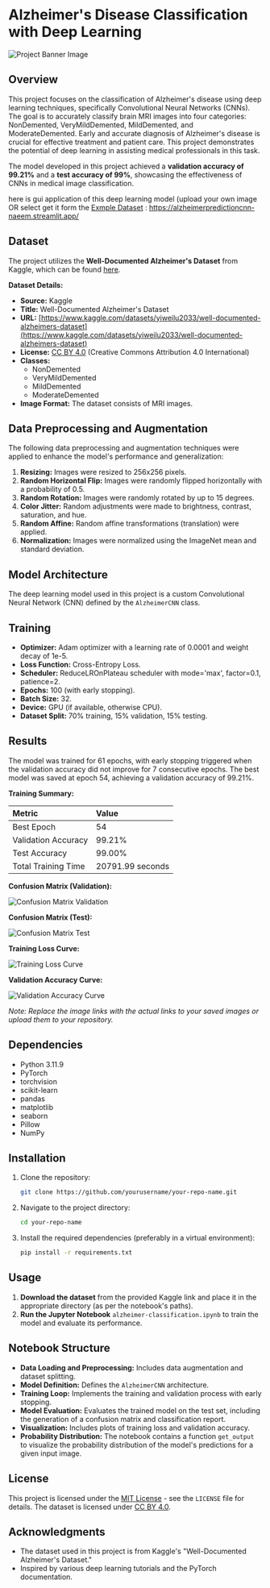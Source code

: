 # Alzheimer's Disease Classification with Deep Learning

![Project Banner Image](https://github.com/Naeem1144/Alzheimer_Prediction_CNN/blob/main/Images/Banner.png)

## Overview

This project focuses on the classification of Alzheimer's disease using deep learning techniques, specifically Convolutional Neural Networks (CNNs). The goal is to accurately classify brain MRI images into four categories: NonDemented, VeryMildDemented, MildDemented, and ModerateDemented. Early and accurate diagnosis of Alzheimer's disease is crucial for effective treatment and patient care. This project demonstrates the potential of deep learning in assisting medical professionals in this task.

The model developed in this project achieved a **validation accuracy of 99.21%** and a **test accuracy of 99%**, showcasing the effectiveness of CNNs in medical image classification.

here is gui application of this deep learning model (upload your own image OR select get it form the [Exmple Dataset](https://github.com/Naeem1144/Alzheimer_Prediction_CNN/tree/main/Examples%20Images) : <https://alzheimerpredictioncnn-naeem.streamlit.app/> 

## Dataset

The project utilizes the **Well-Documented Alzheimer's Dataset** from Kaggle, which can be found [here](https://www.kaggle.com/datasets/yiweilu2033/well-documented-alzheimers-dataset).

**Dataset Details:**

*   **Source:** Kaggle
*   **Title:** Well-Documented Alzheimer's Dataset
*   **URL:** [https://www.kaggle.com/datasets/yiweilu2033/well-documented-alzheimers-dataset](https://www.kaggle.com/datasets/yiweilu2033/well-documented-alzheimers-dataset)
*   **License:** [CC BY 4.0](https://creativecommons.org/licenses/by/4.0/) (Creative Commons Attribution 4.0 International)
*   **Classes:**
    *   NonDemented
    *   VeryMildDemented
    *   MildDemented
    *   ModerateDemented
*   **Image Format:** The dataset consists of MRI images.

## Data Preprocessing and Augmentation

The following data preprocessing and augmentation techniques were applied to enhance the model's performance and generalization:

1. **Resizing:** Images were resized to 256x256 pixels.
2. **Random Horizontal Flip:** Images were randomly flipped horizontally with a probability of 0.5.
3. **Random Rotation:** Images were randomly rotated by up to 15 degrees.
4. **Color Jitter:** Random adjustments were made to brightness, contrast, saturation, and hue.
5. **Random Affine:** Random affine transformations (translation) were applied.
6. **Normalization:** Images were normalized using the ImageNet mean and standard deviation.

## Model Architecture

The deep learning model used in this project is a custom Convolutional Neural Network (CNN) defined by the `AlzheimerCNN` class.

## Training

*   **Optimizer:** Adam optimizer with a learning rate of 0.0001 and weight decay of 1e-5.
*   **Loss Function:** Cross-Entropy Loss.
*   **Scheduler:** ReduceLROnPlateau scheduler with mode='max', factor=0.1, patience=2.
*   **Epochs:** 100 (with early stopping).
*   **Batch Size:** 32.
*   **Device:** GPU (if available, otherwise CPU).
*   **Dataset Split:** 70% training, 15% validation, 15% testing.

## Results

The model was trained for 61 epochs, with early stopping triggered when the validation accuracy did not improve for 7 consecutive epochs. The best model was saved at epoch 54, achieving a validation accuracy of 99.21%.

**Training Summary:**

| Metric             | Value    |
| :----------------- | :------- |
| Best Epoch        | 54       |
| Validation Accuracy | 99.21% |
| Test Accuracy      | 99.00%    |
| Total Training Time | 20791.99 seconds |


**Confusion Matrix (Validation):**

![Confusion Matrix Validation](https://github.com/Naeem1144/Alzheimer_Prediction_CNN/blob/main/Images/Confusion-Matrix-validation.png)

**Confusion Matrix (Test):**

![Confusion Matrix Test](https://github.com/Naeem1144/Alzheimer_Prediction_CNN/blob/main/Images/Confusion-Matrix-test.png)

**Training Loss Curve:**

![Training Loss Curve](https://github.com/Naeem1144/Alzheimer_Prediction_CNN/blob/main/Images/Training-Curve.png)

**Validation Accuracy Curve:**

![Validation Accuracy Curve](https://github.com/Naeem1144/Alzheimer_Prediction_CNN/blob/main/Images/Validation-Accuracy.png)

*Note: Replace the image links with the actual links to your saved images or upload them to your repository.*

## Dependencies

*   Python 3.11.9
*   PyTorch
*   torchvision
*   scikit-learn
*   pandas
*   matplotlib
*   seaborn
*   Pillow
*   NumPy

## Installation

1. Clone the repository:

    ```bash
    git clone https://github.com/yourusername/your-repo-name.git
    ```

2. Navigate to the project directory:

    ```bash
    cd your-repo-name
    ```

3. Install the required dependencies (preferably in a virtual environment):

    ```bash
    pip install -r requirements.txt
    ```

## Usage

1. **Download the dataset** from the provided Kaggle link and place it in the appropriate directory (as per the notebook's paths).
2. **Run the Jupyter Notebook** `alzheimer-classification.ipynb` to train the model and evaluate its performance.

## Notebook Structure

*   **Data Loading and Preprocessing:** Includes data augmentation and dataset splitting.
*   **Model Definition:** Defines the `AlzheimerCNN` architecture.
*   **Training Loop:** Implements the training and validation process with early stopping.
*   **Model Evaluation:** Evaluates the trained model on the test set, including the generation of a confusion matrix and classification report.
*   **Visualization:** Includes plots of training loss and validation accuracy.
*   **Probability Distribution:** The notebook contains a function `get_output` to visualize the probability distribution of the model's predictions for a given input image.

## License

This project is licensed under the [MIT License](LICENSE) - see the `LICENSE` file for details. The dataset is licensed under [CC BY 4.0](https://creativecommons.org/licenses/by/4.0/).

## Acknowledgments

*   The dataset used in this project is from Kaggle's "Well-Documented Alzheimer's Dataset."
*   Inspired by various deep learning tutorials and the PyTorch documentation.


